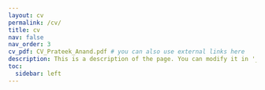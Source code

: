 ```yaml
---
layout: cv
permalink: /cv/
title: cv
nav: false
nav_order: 3
cv_pdf: CV_Prateek_Anand.pdf # you can also use external links here
description: This is a description of the page. You can modify it in '_pages/cv.md'. You can also change or remove the top pdf download button.
toc:
  sidebar: left
---
```


